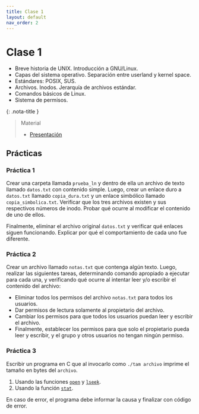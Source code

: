 ```yaml
---
title: Clase 1
layout: default
nav_order: 2
---
```


# Clase 1

* Breve historia de UNIX. Introducción a GNU/Linux.
* Capas del sistema operativo. Separación entre userland y kernel space.
* Estándares: POSIX, SUS.
* Archivos. Inodos. Jerarquía de archivos estándar.
* Comandos básicos de Linux.
* Sistema de permisos.

{: .nota-title }
> Material
>
> * [Presentación](https://docs.google.com/presentation/d/1X9mGN_c7PF5vkQKUb5nhHEvSXe1Tsg_JFjBdcDmGyF4/edit?usp=drive_link)

## Prácticas

### Práctica 1

Crear una carpeta llamada `prueba_ln` y dentro de ella un archivo de texto
llamado `datos.txt` con contenido simple. Luego, crear un enlace duro a
`datos.txt` llamado `copia_dura.txt` y un enlace simbólico llamado
`copia_simbolica.txt`. Verificar que los tres archivos existen y sus respectivos
números de inodo. Probar qué ocurre al modificar el contenido de uno de ellos.

Finalmente, eliminar el archivo original `datos.txt` y verificar qué enlaces
siguen funcionando. Explicar por qué el comportamiento de cada uno fue
diferente.

### Práctica 2

Crear un archivo llamado `notas.txt` que contenga algún texto.
Luego, realizar las siguientes tareas, determinando comando apropiado a ejecutar
para cada una, y verificando qué ocurre al intentar leer y/o escribir el
contenido del archivo:

  * Eliminar todos los permisos del archivo `notas.txt` para todos los usuarios.
  * Dar permisos de lectura solamente al propietario del archivo.
  * Cambiar los permisos para que todos los usuarios puedan leer y escribir el
    archivo.
  * Finalmente, establecer los permisos para que solo el propietario pueda leer
    y escribir, y el grupo y otros usuarios no tengan ningún permiso.

### Práctica 3

Escribir un programa en C que al invocarlo como `./tam archivo` imprime el tamaño en
bytes del `archivo`.

1. Usando las funciones
   [`open`](https://man7.org/linux/man-pages/man2/open.2.html) y
   [`lseek`](https://man7.org/linux/man-pages/man2/lseek.2.html).
2. Usando la función
   [`stat`](https://man7.org/linux/man-pages/man2/stat.2.html).

En caso de error, el programa debe informar la causa y finalizar con
código de error.

